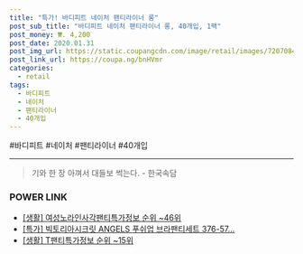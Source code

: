 ```yaml
--- 
title: "특가! 바디피트 네이처 팬티라이너 롱" 
post_sub_title: "바디피트 네이처 팬티라이너 롱, 40개입, 1팩" 
post_money: ₩. 4,200 
post_date: 2020.01.31 
post_img_url: https://static.coupangcdn.com/image/retail/images/7207084656815-ef49e3c2-2280-4de0-be96-702bcd606b14.jpg 
post_link_url: https://coupa.ng/bnHVmr 
categories: 
  - retail 
tags: 
  - 바디피트 
  - 네이처 
  - 팬티라이너 
  - 40개입 
--- 
```

  #바디피트 #네이처 #팬티라이너 #40개입 
<hr> 

> 기와 한 장 아껴서 대들보 썩는다. - 한국속담 


### POWER LINK

* <a href="https://blog.naver.com/fasyy4321/221774032949" target="_blank"> [생활] 여성노라인사각팬티특가정보 순위 ~46위</a>
* <a href="https://blog.naver.com/sakai111/221785897785" target="_blank">[특가] 빅토리아시크릿 ANGELS 푸쉬업 브라팬티세트 376-57...</a>
* <a href="https://blog.naver.com/sakai111/221771478209" target="_blank"> [생활] T팬티특가정보 순위 ~15위</a>
